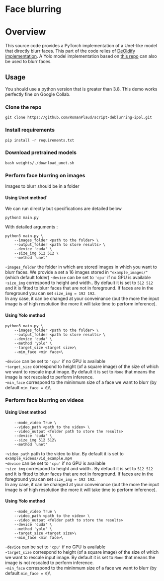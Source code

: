 # Face blurring 

# Overview 

This source code provides a PyTorch implementation of a Unet-like model that directly blurr faces. This part of the code relies of [DeOldify implementation](http://www.ipol.im/pub/art/2022/403/). A Yolo model implementation based on [this repo](https://github.com/elyha7/yoloface) can also be used to blurr faces.


## Usage
You should use a python version that is greater than 3.8. This demo works perfectly fine on Google Collab.

### Clone the repo
```
git clone https://github.com/RomanPlaud/script-deblurring-ipol.git
```

### Install requirements
```
pip install -r requirements.txt
```
### Download pretrained models
```
bash weights/./download_unet.sh 
```
### Perform face blurring on images
Images to blurr should be in a folder 

#### Using Unet method`

We can run directly but specifications are detailed below

```
python3 main.py
```

With detailed arguments :
```
python3 main.py \
    --images_folder <path to the folder> \
    --output_folder <path to store results> \
    --device 'cuda' \
    --size_img 512 512 \
    --method 'unet'
```

-``images_folder`` the folder in which are stored images in which you want to blurr faces. We provide a set a 16 images stored in ``"example_images/"`` (which default folder)
-``device`` can be set to ``'cpu'`` if no GPU is available\
-``size_img`` correspond to height and width.. By default it is set to ``512 512`` and it is fitted to blurr faces that are not in foreground. If faces are in the foreground you can set ``size_img = 192 192``.\
In any case, it can be changed at your conveinance (but the more the input image is of high resolution the more it will take time to perform inference).

#### Using Yolo method

```
python3 main.py \
    --images_folder <path to the folder> \
    --output_folder <path to store results> \
    --device 'cuda' \
    --method 'yolo' \
    --target_size <target size>\
    --min_face <min face>\
```
-``device`` can be set to ``'cpu'`` if no GPU is available\
-``target_size`` correspond to height (of a square image) of the size of which we want to rescale input image. By default it is set to ``None`` that means the image is not rescaled to perform inference.\
-``min_face`` correspond to the mininmum size of a face we want to blurr (by default ``min_face = 0``)\

### Perform face blurring on videos

#### Using Unet method

```python3 main.py \
    --mode_video True \
    --video_path <path to the video> \
    --video_output <folder path to store the results>
    --device 'cuda' \
    --size_img 512 512\
    --method 'unet'
```
-``video_path`` path to the video to blur. By default it is set to ``example_videos/vid_example.mp4``\
-``device`` can be set to ``'cpu'`` if no GPU is available\
-``size_img`` correspond to height and width.. By default it is set to ``512 512`` and it is fitted to blurr faces that are not in foreground. If faces are in the foreground you can set ``size_img = 192 192``.\
In any case, it can be changed at your conveinance (but the more the input image is of high resolution the more it will take time to perform inference).

#### Using Yolo method

```python3 main.py \
    --mode_video True \
    --video_path <path to the video> \
    --video_output <folder path to store the results>
    --device 'cuda' \
    --method 'yolo' \
    --target_size <target size>\
    --min_face <min face>\
```
-``device`` can be set to ``'cpu'`` if no GPU is available\
-``target_size`` correspond to height (of a square image) of the size of which we want to rescale input image. By default it is set to ``None`` that means the image is not rescaled to perform inference.\
-``min_face`` correspond to the mininmum size of a face we want to blurr (by default ``min_face = 0``)\